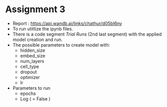 # Assignment 3
* Report : https://api.wandb.ai/links/chathur/d05bl6ny
* To run utitlize the ipynb files.
* There is a code segment *Trial Runs* (2nd last segment) with the applied model creation and run.
* The possible parameters to create model with: 
    * hidden_size
    * embed_size
    * num_layers
    * cell_type
    * dropout
    * optimizer
    * lr
* Parameters to run
    * epochs
    * Log ( = False )

